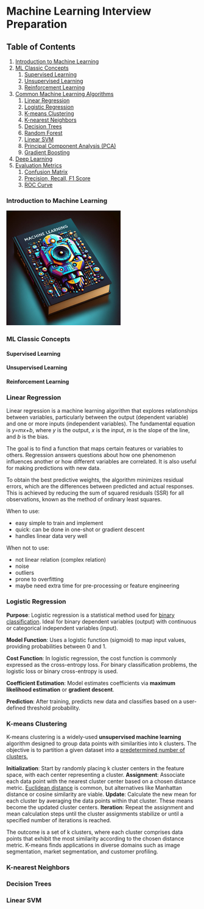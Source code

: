 # Machine Learning Interview Preparation


## Table of Contents
1. [Introduction to Machine Learning](#1-introduction-to-machine-learning)
2. [ML Classic Concepts](#ml-classic-concepts)
   1. [Supervised Learning](#supervised-learning)
   2. [Unsupervised Learning](#unsupervised-learning)
   3. [Reinforcement Learning](#reinforcement-learning)
3. [Common Machine Learning Algorithms](#3-common-machine-learning-algorithms)
   1. [Linear Regression](#linear-regression)
   2. [Logistic Regression](#logistic-regression)
   3. [K-means Clustering](#k-means-clustering)
   4. [K-nearest Neighbors](#k-nearest-neighbors)
   5. [Decision Trees](#decision-trees)
   6. [Random Forest](#random-forest)
   7. [Linear SVM](#linear-smv)
   8. [Principal Component Analysis (PCA)](#principal-component-analysis-pca)
   9. [Gradient Boosting](#gradient-boosting)
4. [Deep Learning](#deep-learning)
5. [Evaluation Metrics](#evaluation-metrics)
   1. [Confusion Matrix](#confusion-matrix)
   2. [Precision, Recall, F1 Score](#precision-recall-f1-score)
   3. [ROC Curve](#roc-curve)

### Introduction to Machine Learning

<p align="left">
<img width="300" src="../img/ml_cover.jpeg" Machine learning is a field of artificial intelligence that focuses on the development of algorithms that enable computers to learn patterns and make predictions from data.
>
</p>

### ML Classic Concepts

#### Supervised Learning
#### Unsupervised Learning
#### Reinforcement Learning


### Linear Regression 

Linear regression is a machine learning algorithm that explores relationships between variables, particularly between the output (dependent variable) and one or more inputs (independent variables). 
The fundamental equation is _y=mx+b_, where _y_ is the output, _x_ is the input, _m_ is the slope of the line, and _b_ is the bias.

The goal is to find a function that maps certain features or variables to others. 
Regression answers questions about how one phenomenon influences another or how different variables are correlated. 
It is also useful for making predictions with new data.

To obtain the best predictive weights, the algorithm minimizes residual errors, which are the differences between predicted and actual responses. 
This is achieved by reducing the sum of squared residuals (SSR) for all observations, known as the method of ordinary least squares.

When to use:
- easy simple to train and implement 
- quick: can be done in one-shot or gradient descent 
- handles linear data very well 

When not to use: 
- not linear relation (complex relation) 
- noise  
- outliers
- prone to overfitting 
- maybe need extra time for pre-processing or feature engineering 

### Logistic Regression

**Purpose**: Logistic regression is a statistical method used for <ins>binary classification</ins>.
Ideal for binary dependent variables (output) with continuous or categorical independent variables (input).

**Model Function**: Uses a logistic function (sigmoid) to map input values, providing probabilities between 0 and 1.

**Cost Function**: In logistic regression, the cost function is commonly expressed as the cross-entropy loss. For binary classification problems, the logistic loss or binary cross-entropy is used. 

**Coefficient Estimation**: Model estimates coefficients via **maximum likelihood estimation** or **gradient descent**.

**Prediction**: After training, predicts new data and classifies based on a user-defined threshold probability.


### K-means Clustering


K-means clustering is a widely-used **unsupervised machine learning** algorithm designed to group data points with similarities into k clusters. 
The objective is to partition a given dataset into a <ins>predetermined number of clusters.</ins>



**Initialization**: Start by randomly placing k cluster centers in the feature space, with each center representing a cluster.
**Assignment**: Associate each data point with the nearest cluster center based on a chosen distance metric. <ins>Euclidean distance</ins> is common, but alternatives like Manhattan distance or cosine similarity are viable.
**Update**: Calculate the new mean for each cluster by averaging the data points within that cluster. These means become the updated cluster centers.
**Iteration**: Repeat the assignment and mean calculation steps until the cluster assignments stabilize or until a specified number of iterations is reached.

The outcome is a set of k clusters, where each cluster comprises data points that exhibit the most similarity according to the chosen distance metric.
K-means finds applications in diverse domains such as image segmentation, market segmentation, and customer profiling.

### K-nearest Neighbors

### Decision Trees

### Linear SVM
